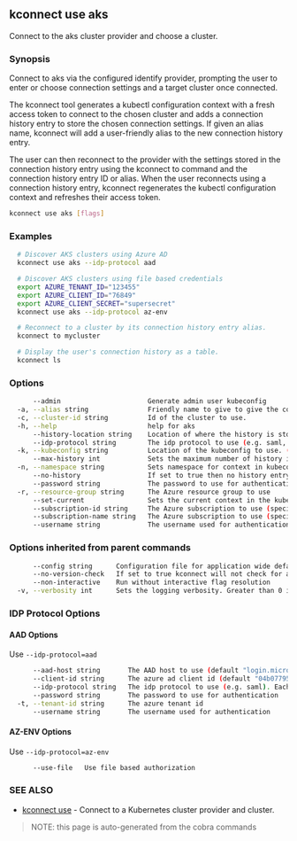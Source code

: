## kconnect use aks

Connect to the aks cluster provider and choose a cluster.

### Synopsis


Connect to aks via the configured identify provider, prompting the user to enter
or choose connection settings and a target cluster once connected.

The kconnect tool generates a kubectl configuration context with a fresh access
token to connect to the chosen cluster and adds a connection history entry to
store the chosen connection settings.  If given an alias name, kconnect will add
a user-friendly alias to the new connection history entry.

The user can then reconnect to the provider with the settings stored in the
connection history entry using the kconnect to command and the connection history
entry ID or alias.  When the user reconnects using a connection history entry,
kconnect regenerates the kubectl configuration context and refreshes their access
token.


```bash
kconnect use aks [flags]
```

### Examples

```bash
  # Discover AKS clusters using Azure AD
  kconnect use aks --idp-protocol aad

  # Discover AKS clusters using file based credentials
  export AZURE_TENANT_ID="123455"
  export AZURE_CLIENT_ID="76849"
  export AZURE_CLIENT_SECRET="supersecret"
  kconnect use aks --idp-protocol az-env

  # Reconnect to a cluster by its connection history entry alias.
  kconnect to mycluster

  # Display the user's connection history as a table.
  kconnect ls

```

### Options

```bash
      --admin                      Generate admin user kubeconfig
  -a, --alias string               Friendly name to give to give the connection
  -c, --cluster-id string          Id of the cluster to use.
  -h, --help                       help for aks
      --history-location string    Location of where the history is stored. (default "$HOME/.kconnect/history.yaml")
      --idp-protocol string        The idp protocol to use (e.g. saml, aad). See flags additional flags for the protocol.
  -k, --kubeconfig string          Location of the kubeconfig to use. (default "$HOME/.kube/config")
      --max-history int            Sets the maximum number of history items to keep (default 100)
  -n, --namespace string           Sets namespace for context in kubeconfig
      --no-history                 If set to true then no history entry will be written
      --password string            The password to use for authentication
  -r, --resource-group string      The Azure resource group to use
      --set-current                Sets the current context in the kubeconfig to the selected cluster (default true)
      --subscription-id string     The Azure subscription to use (specified by ID)
      --subscription-name string   The Azure subscription to use (specified by name)
      --username string            The username used for authentication
```

### Options inherited from parent commands

```bash
      --config string      Configuration file for application wide defaults. (default "$HOME/.kconnect/config.yaml")
      --no-version-check   If set to true kconnect will not check for a newer version
      --non-interactive    Run without interactive flag resolution
  -v, --verbosity int      Sets the logging verbosity. Greater than 0 is debug and greater than 9 is trace.
```

### IDP Protocol Options

#### AAD Options

Use `--idp-protocol=aad`

```bash
      --aad-host string       The AAD host to use (default "login.microsoftonline.com")
      --client-id string      The azure ad client id (default "04b07795-8ddb-461a-bbee-02f9e1bf7b46")
      --idp-protocol string   The idp protocol to use (e.g. saml). Each protocol has its own flags.
      --password string       The password to use for authentication
  -t, --tenant-id string      The azure tenant id
      --username string       The username used for authentication
```

#### AZ-ENV Options

Use `--idp-protocol=az-env`

```bash
      --use-file   Use file based authorization
```

### SEE ALSO

* [kconnect use](use.md)	 - Connect to a Kubernetes cluster provider and cluster.


> NOTE: this page is auto-generated from the cobra commands
